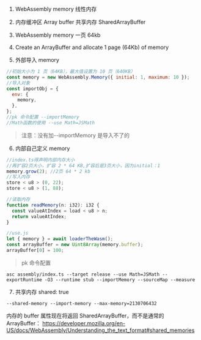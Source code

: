 1. WebAssembly memory 线性内存
2. 内存缓冲区 Array buffer 共享内存 SharedArrayBuffer
3. WebAssembly memory 一页 64kb
4. Create an ArrayBuffer and allocate 1 page (64Kb) of memory

5. 外部导入 memory

```js
//初始大小为 1 页（64KB），最大值设置为 10 页（640KB）
const memory = new WebAssembly.Memory({ initial: 1, maximum: 10 });
//导入对象
const importObj = {
  env: {
    memory,
  },
};
//pk 命令配置 --importMemory
//Math函数的使用 --use Math=JSMath
```

> 注意：没有加--importMemory 是导入不了的

6. 内部自己定义 memory

```js
//index.ts得声明内部内存大小
//再扩容2页大小，扩容 2 * 64 KB,扩容后是3页大小，因为initial：1
memory.grow(2); //2页 64 * 2 kb
//写入内存
store < u8 > (0, 22);
store < u8 > (1, 88);

//读取内存
function readMemory(n: i32): i32 {
  const valueAtIndex = load < u8 > n;
  return valueAtIndex;
}

//use.js
let { memory } = await loaderTheWasm();
const arrayBuffer = new Uint8Array(memory.buffer);
arrayBuffer[0] = 100;
```

> pk 命令配置

```
asc assembly/index.ts --target release --use Math=JSMath --exportRuntime -O3 --runtime stub --importMemory --sourceMap --measure
```

7. 共享内存 shared: true

```
--shared-memory --import-memory --max-memory=2130706432
```

内存的 buffer 属性现在将返回 SharedArrayBuffer，而不是通常的 ArrayBuffer：
https://developer.mozilla.org/en-US/docs/WebAssembly/Understanding_the_text_format#shared_memories
